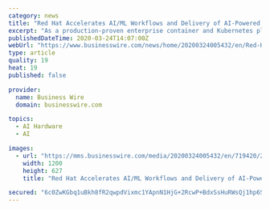 ```yaml
---
category: news
title: "Red Hat Accelerates AI/ML Workflows and Delivery of AI-Powered Intelligent Applications with Red Hat OpenShift"
excerpt: "As a production-proven enterprise container and Kubernetes platform, OpenShift delivers integrated DevOps capabilities for independent software vendors (ISVs) via Kubernetes Operators and NVIDIA GPU-powered infrastructure platforms. This combination can help organizations simplify the deployment and lifecycle management of AI/ML toolchains as ..."
publishedDateTime: 2020-03-24T14:07:00Z
webUrl: "https://www.businesswire.com/news/home/20200324005432/en/Red-Hat-Accelerates-AIML-Workflows-Delivery-AI-Powered"
type: article
quality: 19
heat: 19
published: false

provider:
  name: Business Wire
  domain: businesswire.com

topics:
  - AI Hardware
  - AI

images:
  - url: "https://mms.businesswire.com/media/20200324005432/en/719420/23/Red_Hat_new_BW.jpg"
    width: 1200
    height: 627
    title: "Red Hat Accelerates AI/ML Workflows and Delivery of AI-Powered Intelligent Applications with Red Hat OpenShift"

secured: "6c0ZwKGbq1uBkh8fR2qwpdVixmc1YApnN1HjG+2RcwP+BdxSsHuRWsQj1hp6S+u+75fx3OyW1jG9aVN+pKB149n2ex0xvh1rCl+/207uvGwMFvcnQ/3Aw+K1A/pUlN74QgEL8v5H+7roOljghCGRJaJnFQpFxADIMqEVKci9Ng7gfN84J1DOazwMDl0CDKMBDYg+/bmWGMj/IH24S+i+hETco06TI7iZSWoUcGOf3jsipAx7O4GpyBhI2QoBMHmoRUa3PwoaHbtwG41ack82GkGjsntXa/1v9I71v5Y5ahCfnGyBPV2GA7fvHLuFr8/r;8wCB9CBY7Op6oOpD8MEw+g=="
---
```


